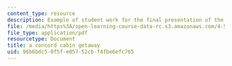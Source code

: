```yaml
---
content_type: resource
description: Example of student work for the final presentation of the course.
file: /media/https%3A/open-learning-course-data-rc.s3.amazonaws.com/4-500-introduction-to-design-computing-fall-2008/96b6bdc50f5fe05752cbf4fbe6efc765_final_1.pdf
file_type: application/pdf
resourcetype: Document
title: a concord cabin getaway
uid: 96b6bdc5-0f5f-e057-52cb-f4fbe6efc765
---
```

